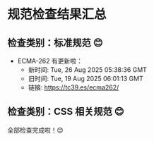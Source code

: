 # 规范检查结果汇总

## 检查类别：标准规范 😊

- ECMA-262 有更新啦：
  - 新时间: Tue, 26 Aug 2025 05:38:36 GMT
  - 旧时间: Tue, 19 Aug 2025 06:01:13 GMT
  - 链接: https://tc39.es/ecma262/


## 检查类别：CSS 相关规范 😊



全部检查完成啦！😊
